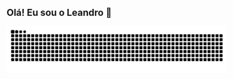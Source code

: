 ## Olá! Eu sou o Leandro 👋

<!--
**ltrnd/ltrnd** is a ✨ _special_ ✨ repository because its `README.md` (this file) appears on your GitHub profile.

Here are some ideas to get you started:

- 🔭 Atualmente trabalho como TI 
- 🌱 Estudando Python, Api  ...
- 💬 Ask me about ...
- 📫 Contate-me no E-mail : trndleandro@gmail.com
-->
<picture align="center">
  <source media="(prefers-color-scheme: dark)" srcset="https://raw.githubusercontent.com/ltrnd/ltrnd/output/github-contribution-grid-snake-dark.svg">
  <source media="(prefers-color-scheme: light)" srcset="https://raw.githubusercontent.com/ltrnd/ltrnd/output/github-contribution-grid-snake-dark.svg">
  <img align="center" alt="github contribution grid snake animation" src="https://raw.githubusercontent.com/ltrnd/ltrnd/output/github-contribution-grid-snake.svg">
</picture>
